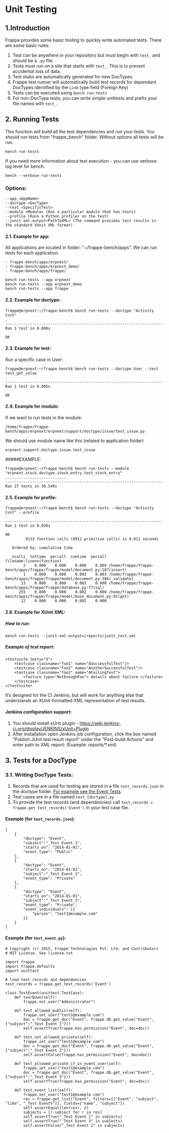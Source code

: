 # Unit Testing

## 1.Introduction

Frappe provides some basic tooling to quickly write automated tests. There are some basic rules:

1. Test can be anywhere in your repository but must begin with `test_` and should be a `.py` file.
1. Tests must run on a site that starts with `test_`. This is to prevent accidental loss of data.
1. Test stubs are automatically generated for new DocTypes.
1. Frappe test runner will automatically build test records for dependant DocTypes identified by the `Link` type field (Foreign Key)
1. Tests can be executed using `bench run-tests`
1. For non-DocType tests, you can write simple unittests and prefix your file names with `test_`.

## 2. Running Tests

This function will build all the test dependencies and run your tests.
You should run tests from "frappe_bench" folder. Without options all tests will be run.

	bench run-tests

If you need more information about test execution - you can use verbose log level for bench.

	bench --verbose run-tests

### Options:

	--app <AppName>
	--doctype <DocType>
	--test <SpecificTest>
	--module <Module> (Run a particular module that has tests)
	--profile (Runs a Python profiler on the test)
	--junit-xml-output<PathToXML> (The command provides test results in the standard XUnit XML format)

#### 2.1. Example for app:
All applications are located in folder: "~/frappe-bench/apps".
We can run tests for each application.

	- frappe-bench/apps/erpnext/
	- frappe-bench/apps/erpnext_demo/
	- frappe-bench/apps/frappe/

	bench run-tests --app erpnext
	bench run-tests --app erpnext_demo
	bench run-tests --app frappe


#### 2.2. Example for doctype:

	frappe@erpnext:~/frappe-bench$ bench run-tests --doctype "Activity Cost"
	.
	----------------------------------------------------------------------
	Ran 1 test in 0.008s

	OK

#### 2.3. Example for test:
Run a specific case in User:

	frappe@erpnext:~/frappe-bench$ bench run-tests --doctype User --test test_get_value
	.
	----------------------------------------------------------------------
	Ran 1 test in 0.005s

	OK

#### 2.4. Example for module:
If we want to run tests in the module:

	/home/frappe/frappe-bench/apps/erpnext/erpnext/support/doctype/issue/test_issue.py

We should use module name like this (related to application folder)

	erpnext.support.doctype.issue.test_issue

#####EXAMPLE:

	frappe@erpnext:~/frappe-bench$ bench run-tests --module "erpnext.stock.doctype.stock_entry.test_stock_entry"
	...........................
	----------------------------------------------------------------------
	Ran 27 tests in 30.549s


#### 2.5. Example for profile:

	frappe@erpnext:~/frappe-bench$ bench run-tests --doctype "Activity Cost" --profile
	.
	----------------------------------------------------------------------
	Ran 1 test in 0.010s

	OK
	         9133 function calls (8912 primitive calls) in 0.011 seconds

	   Ordered by: cumulative time

	   ncalls  tottime  percall  cumtime  percall filename:lineno(function)
	        2    0.000    0.000    0.008    0.004 /home/frappe/frappe-bench/apps/frappe/frappe/model/document.py:187(insert)
	        1    0.000    0.000    0.003    0.003 /home/frappe/frappe-bench/apps/frappe/frappe/model/document.py:386(_validate)
	       13    0.000    0.000    0.002    0.000 /home/frappe/frappe-bench/apps/frappe/frappe/database.py:77(sql)
	      255    0.000    0.000    0.002    0.000 /home/frappe/frappe-bench/apps/frappe/frappe/model/base_document.py:91(get)
	       12    0.000    0.000    0.002    0.000

#### 2.6. Example for XUnit XML:

##### How to run:

	bench run-tests --junit-xml-output=/reports/junit_test.xml

##### Example of test report:

	<testsuite tests="3">
	    <testcase classname="foo1" name="ASuccessfulTest"/>
	    <testcase classname="foo2" name="AnotherSuccessfulTest"/>
	    <testcase classname="foo3" name="AFailingTest">
	        <failure type="NotEnoughFoo"> details about failure </failure>
	    </testcase>
	</testsuite>

It’s designed for the CI Jenkins, but will work for anything else that understands an XUnit-formatted XML representation of test results.

#### Jenkins configuration support:
1. You should install xUnit plugin - https://wiki.jenkins-ci.org/display/JENKINS/xUnit+Plugin
2. After installation open Jenkins job configuration, click the box named “Publish JUnit test result report” under the "Post-build Actions" and enter path to XML report:
(Example: _reports/*.xml_)

## 3. Tests for a DocType

### 3.1. Writing DocType Tests:

1. Records that are used for testing are stored in a file `test_records.json` in the doctype folder. [For example see the Event Tests](https://github.com/frappe/frappe/blob/develop/frappe/core/doctype/event/test_records.json).
1. Test cases are in a file named `test_[doctype].py`
1. To provide the test records (and dependencies) call `test_records = frappe.get_test_records('Event')` in your test case file.

#### Example (for `test_records.json`):

	[
		{
			"doctype": "Event",
			"subject":"_Test Event 1",
			"starts_on": "2014-01-01",
			"event_type": "Public"
		},
		{
			"doctype": "Event",
			"starts_on": "2014-01-01",
			"subject":"_Test Event 2",
			"event_type": "Private"
		},
		{
			"doctype": "Event",
			"starts_on": "2014-01-01",
			"subject":"_Test Event 3",
			"event_type": "Private",
			"event_individuals": [{
				"person": "test1@example.com"
			}]
		}
	]


#### Example (for `test_event.py`):

	# Copyright (c) 2015, Frappe Technologies Pvt. Ltd. and Contributors
	# MIT License. See license.txt

	import frappe
	import frappe.defaults
	import unittest

	# load test records and dependencies
	test_records = frappe.get_test_records('Event')

	class TestEvent(unittest.TestCase):
		def tearDown(self):
			frappe.set_user("Administrator")

		def test_allowed_public(self):
			frappe.set_user("test1@example.com")
			doc = frappe.get_doc("Event", frappe.db.get_value("Event", {"subject":"_Test Event 1"}))
			self.assertTrue(frappe.has_permission("Event", doc=doc))

		def test_not_allowed_private(self):
			frappe.set_user("test1@example.com")
			doc = frappe.get_doc("Event", frappe.db.get_value("Event", {"subject":"_Test Event 2"}))
			self.assertFalse(frappe.has_permission("Event", doc=doc))

		def test_allowed_private_if_in_event_user(self):
			frappe.set_user("test1@example.com")
			doc = frappe.get_doc("Event", frappe.db.get_value("Event", {"subject":"_Test Event 3"}))
			self.assertTrue(frappe.has_permission("Event", doc=doc))

		def test_event_list(self):
			frappe.set_user("test1@example.com")
			res = frappe.get_list("Event", filters=[["Event", "subject", "like", "_Test Event%"]], fields=["name", "subject"])
			self.assertEqual(len(res), 2)
			subjects = [r.subject for r in res]
			self.assertTrue("_Test Event 1" in subjects)
			self.assertTrue("_Test Event 3" in subjects)
			self.assertFalse("_Test Event 2" in subjects)

